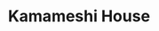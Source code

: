 ---
layout: place
title: Kamameshi House
permalink: /california/daly-city/kamameshi-house.html
stateAbbr: CA
stateName: California
cityName: Daly City
seo:
  type: restaurant
  links: https://www.vibewit.me/kamameshi
place_id: ChIJkZ_PltN7j4ARzLuj22Pr0gk
photos:
  - name: >-
      places/ChIJkZ_PltN7j4ARzLuj22Pr0gk/photos/AeeoHcLqTNp2j3v0gSNrQoGkypTGuT1pdz0lB90Zr8zzKXx_XYjQvVgDG-563O4wzBZSPEQKvolwpAWZ0Q_zNyhs04GXcaFs01lB-87UNEnaJ2b6zFOJNXZ0wPZt5rOmEGjintrvdMpjXP0g54Exb7WQe1THsXYcQYSyeQ3xHUQcAM1NZtWE_CPgo1xY_vUxmrB_O9aO-Ps_Tu8s92taE_75r3jGDWSLkNJ0koxEj23xy2nMstH7XjBLP5a0nPGk2LF8AqmvOZYZ_2iJ6wfAa3PrdHm5cbWnbmwseX7jUh0JUSslZg
    widthPx: 2048
    heightPx: 1536
    authorAttributions:
      - displayName: Kamameshi House
        uri: https://maps.google.com/maps/contrib/118189456867929285996
        photoUri: >-
          https://lh3.googleusercontent.com/a/ACg8ocJG0Fr8y3PdlFl68r2wACruvVnlW-uE79H_A4Ftv34-_cV3BQ=s100-p-k-no-mo
    flagContentUri: >-
      https://www.google.com/local/imagery/report/?cb_client=maps_api_places.places_api&image_key=!1e10!2sAF1QipNlIkzaqHQaMlARCbaMl7tANyDrVAjxtxMPFOel&hl=en-US
    googleMapsUri: >-
      https://www.google.com/maps/place//data=!3m4!1e2!3m2!1sAF1QipNlIkzaqHQaMlARCbaMl7tANyDrVAjxtxMPFOel!2e10!4m2!3m1!1s0x808f7bd396cf9f91:0x9d2eb63dba3bbcc
  - name: >-
      places/ChIJkZ_PltN7j4ARzLuj22Pr0gk/photos/AeeoHcIAx6IyzkCK_4DNJTshx7G8p1z5sPBQhaH3IZKQbZetGuFHsE2Zq2-VElannqLmWTvrDSTSohZ-0-T0UndBrl3U9E9zfO3B1aJRKpWTDJ2NW6PLN2sPCYu8Gd3DjdLkHig1WFSHijCCCuAcfyy9ZUOoc67wV1xSAMtc-f42ftRh2vpq6RPc7Wteqk2e6Ze8AF4tV71HshZLYaTYRMUlEWVGlZbQxyKA8g7DBsjoHXjiHIz1d95SsQuEskM-fYq_1Zo5FiPg7b-942xb32YC9Gy4svjeEzu31X_RVMLr3dbwFpgPtZpgI3wwDyzqKu4WAu6MVRcP7msDU3ZpPWpY700pniRm9BEZt5J2kNakXg-zfZ9KIOAbu3oD9ZshiMs7Z322S9Dt3AwIKBGInfgUFlbrqr8aHhtqp_YhEZDic83Z_j0WNVhwiZHnN7NPdteb
    widthPx: 4192
    heightPx: 3144
    authorAttributions:
      - displayName: Frank Jang
        uri: https://maps.google.com/maps/contrib/101475493439927104575
        photoUri: >-
          https://lh3.googleusercontent.com/a-/ALV-UjVhYe9SYYFg2XNwcz2oPJmJl4CSzlwpTU91taeNaij5OOw1IHTNZA=s100-p-k-no-mo
    flagContentUri: >-
      https://www.google.com/local/imagery/report/?cb_client=maps_api_places.places_api&image_key=!1e10!2sCIABIhADycKznABHd2f1l6MABqF9&hl=en-US
    googleMapsUri: >-
      https://www.google.com/maps/place//data=!3m4!1e2!3m2!1sCIABIhADycKznABHd2f1l6MABqF9!2e10!4m2!3m1!1s0x808f7bd396cf9f91:0x9d2eb63dba3bbcc
  - name: >-
      places/ChIJkZ_PltN7j4ARzLuj22Pr0gk/photos/AeeoHcJoZ4bUzCR-rIAsybHOL8NuFkEJLV7tQdCA3GHfC44lP66FQzUe_215i9Wllioh5PZOG5aumi1ROiP0rooHlbjjy8M9VL-P1nxh7bolcwWWbhrFHc3b74dWWfVo9DjcgfwznTc_D7SQSkbM0am8pMA7jEPExWbG3CDHOva8pNg_oSejlOi1eGoYundSIOoPK3pyJjWO0ebBhl8Z7hkckqwTiYw-wRUSoMeKBL2C_A1Wd36e5BodIXEjMnPCMkX8fogo3Q81jF0dZy7osnceZ4HUi-3L-VJpFF8zLlmH3C7itLhE_RpqP2kLcpnHlu1cKyUJF49DEsiVNZOKv3kw1SgV6ShHJoMH5CzxVYSw3YtvxHpqgXDJDEUlHV9wbf4Vj9FKCdh_P3-nsLzwRqbx4hWkQwhDh3R2Ez2YYvkR_YJd38Q
    widthPx: 4608
    heightPx: 3456
    authorAttributions:
      - displayName: Andrew Jaru
        uri: https://maps.google.com/maps/contrib/100286887734839567886
        photoUri: >-
          https://lh3.googleusercontent.com/a-/ALV-UjU1-9AfbF4E_QePjdQ4JObTugIMimVgmPwmJ3H2LkRFLfzTm9JgHA=s100-p-k-no-mo
    flagContentUri: >-
      https://www.google.com/local/imagery/report/?cb_client=maps_api_places.places_api&image_key=!1e10!2sCIHM0ogKEICAgICEhNvj9QE&hl=en-US
    googleMapsUri: >-
      https://www.google.com/maps/place//data=!3m4!1e2!3m2!1sCIHM0ogKEICAgICEhNvj9QE!2e10!4m2!3m1!1s0x808f7bd396cf9f91:0x9d2eb63dba3bbcc
  - name: >-
      places/ChIJkZ_PltN7j4ARzLuj22Pr0gk/photos/AeeoHcJUk6SpXpbLzwQpun_-9XSYE4Is1c2vQMJzQQk2qdGAh8760vSeenPnohAjjmqV6wo5EZYVj4VYEBNdnJBtGpnY6E_Xax0UnMVCXgh6JTklsFPxHcVFkDnR81X5rL5HFddbBvN2evaP2Inv63QSAiA1fTPe4zqXtUZNBWB3LTNgyUZ0mIuxYib-HdlgKfT7Divz7DKpFG0SNtht1FogaKOy-dG5wJyGQFDdwPXRVVMmBGQFWtvi7Ja3Fl2T4kBuQpa9QJGzx7ayGibByj9q-22O_CopaASu40PyjSSaQeaLM6heWV_wUqrtmZOiO80zHJEgiCIYr-HiW1z_6Sj9lcy9whNBu4i5IRIqu-rXobm8LEP953dbv8WISNAPwPBxGUCNDLgfP5CCy3kiFfOVFvc5qfXdU5rRt8g6midv_4DhEjwh
    widthPx: 3024
    heightPx: 4032
    authorAttributions:
      - displayName: Charlee Chay
        uri: https://maps.google.com/maps/contrib/109225936566074240664
        photoUri: >-
          https://lh3.googleusercontent.com/a-/ALV-UjWAUgjqH-RQF6l8AmC5vcvIeE0wXe2mvlINy2p4zbjqzkOh_DkE=s100-p-k-no-mo
    flagContentUri: >-
      https://www.google.com/local/imagery/report/?cb_client=maps_api_places.places_api&image_key=!1e10!2sCIHM0ogKEICAgIDx0c2BkgE&hl=en-US
    googleMapsUri: >-
      https://www.google.com/maps/place//data=!3m4!1e2!3m2!1sCIHM0ogKEICAgIDx0c2BkgE!2e10!4m2!3m1!1s0x808f7bd396cf9f91:0x9d2eb63dba3bbcc
  - name: >-
      places/ChIJkZ_PltN7j4ARzLuj22Pr0gk/photos/AeeoHcKNE2lHmPipjFxmc-M49o1WGbwitfgCRBuxnSRb1hQauFx72NA7JsTCYfamsEFJC_4TX_l045Q9vDe7daxilYn53kszgQ-tJckLSFMxLabGh05oEfQmu5R3Qr52MzXNb4jg1_C1xpNMyRDAdcHE5aOXP3lkHIMz2ijq6nOIvFmLgAP2D8KiId2awCNyd4dvhmpMWTEA5nRtUoo9Om7f-l3qZwvcNZysYIO1IcEMRglDSOLVU1EPkdAp9X1dNkILCBXcn_SAh8o3DVhX0kIAR-GRlOaWs69urGK__b2iE3esMUI3DN1DkNYMYNMVoutTXXgMidSaXqFJrKeqDVOdJULGaATrpKjQ6s9SuaJooGVnnnGvZR_ryqolyCsTUIHQf1R5_g-xoLt4S6joHST6UsJ1CgOhiUZOS6XGSDf6uI0
    widthPx: 3024
    heightPx: 4032
    authorAttributions:
      - displayName: Charlee Chay
        uri: https://maps.google.com/maps/contrib/109225936566074240664
        photoUri: >-
          https://lh3.googleusercontent.com/a-/ALV-UjWAUgjqH-RQF6l8AmC5vcvIeE0wXe2mvlINy2p4zbjqzkOh_DkE=s100-p-k-no-mo
    flagContentUri: >-
      https://www.google.com/local/imagery/report/?cb_client=maps_api_places.places_api&image_key=!1e10!2sCIHM0ogKEICAgIDx0c2ObQ&hl=en-US
    googleMapsUri: >-
      https://www.google.com/maps/place//data=!3m4!1e2!3m2!1sCIHM0ogKEICAgIDx0c2ObQ!2e10!4m2!3m1!1s0x808f7bd396cf9f91:0x9d2eb63dba3bbcc
  - name: >-
      places/ChIJkZ_PltN7j4ARzLuj22Pr0gk/photos/AeeoHcJAE2N8gP8REfXpgeoD_bh4E8WSmLci_VVbrk38MCQeDKmsCv_iFbb5DNOQXOVyT98I4iI7jKk3PCzVIGploPOXcCkMThHsr5nCC-rfX9WTted6Mbp9f0uWyTgNjjqXPJn484G-wscI2VldazTFdfZDZx-lkWpMc1UDvCfR229Bkf7ZkMUprvuiX2Ulo66g7gk5xIBAABPN16LiS7XwNvB234i7Z9ZdrxUjg8SCwZWeaY1cTlKCtYfpm57WFSdh2PVCXhXBh09mnzN26mFhUTMoJBHfAfKf7d21UN0wUKSO1BB36WPBX8GKWynMOS3rBAFdVuDK9-wQqR0PeC3kyslYDVcXejwHWySXhdIDark09A3x21flotrJZeZHhrDdkaqkWXiNF4ngZVupXbsymO6aV7ndD7G4ZKuL0x2H4yDL28k
    widthPx: 3460
    heightPx: 2592
    authorAttributions:
      - displayName: Franchesca Buendia
        uri: https://maps.google.com/maps/contrib/106055374783418831053
        photoUri: >-
          https://lh3.googleusercontent.com/a-/ALV-UjXTG6DeGFEMYw4qq-Uv26HNQQ7Vk5rjS3ykxbIXEmYs336-hVEgMA=s100-p-k-no-mo
    flagContentUri: >-
      https://www.google.com/local/imagery/report/?cb_client=maps_api_places.places_api&image_key=!1e10!2sCIHM0ogKEICAgICM-omAsAE&hl=en-US
    googleMapsUri: >-
      https://www.google.com/maps/place//data=!3m4!1e2!3m2!1sCIHM0ogKEICAgICM-omAsAE!2e10!4m2!3m1!1s0x808f7bd396cf9f91:0x9d2eb63dba3bbcc
  - name: >-
      places/ChIJkZ_PltN7j4ARzLuj22Pr0gk/photos/AeeoHcKHy0mcfhQgl3t3JCSbrgekSGZ_WFeP3zk8ltm-AiawhS1siR0vNtJ1QtHkflTu8UXue4O0TRqJJmbQwfyi8nUEjvJYqoW5ka26ABOKvTkJ2RfCbqJ7vgKy2uWzez_irq7UF621SekM7WH2T9hg56QcLlGWM3g1AdL4j2Nz321nk2U2uhEVv_X6vHwdKbxfGYz5zYY14hFZgEnXRpYgWkr_vJFv4vb64OoB0np85G0mi9eGZmZ8XWOSoF1MFIws9wuh0_vw9tjwYkA-J2sDqDy6GcDhPQFPb2-o9P5Ps7WFZ5W7BKArpnyunXsOtydoe_JJkdQ09yk8RM0jxIHFL4PqSBnKs9Hv2-fbHw4cPMhbulzHLpFMf9uvLOlk1-nyovKJOVAvlGYgIasCLA1oUjf7qmK-lCwb38W1rY8NZtLxIHSZajNwafcDDWscfgL4
    widthPx: 4000
    heightPx: 2252
    authorAttributions:
      - displayName: Eddy Wong
        uri: https://maps.google.com/maps/contrib/118444412659612762637
        photoUri: >-
          https://lh3.googleusercontent.com/a-/ALV-UjUrrJVfEAjiYyZRzh6d0U3P236hQQFxABIuq8P5XgsqNsWpNiebuA=s100-p-k-no-mo
    flagContentUri: >-
      https://www.google.com/local/imagery/report/?cb_client=maps_api_places.places_api&image_key=!1e10!2sCIABIhADycKzJznWmGfPLioABXg2&hl=en-US
    googleMapsUri: >-
      https://www.google.com/maps/place//data=!3m4!1e2!3m2!1sCIABIhADycKzJznWmGfPLioABXg2!2e10!4m2!3m1!1s0x808f7bd396cf9f91:0x9d2eb63dba3bbcc
  - name: >-
      places/ChIJkZ_PltN7j4ARzLuj22Pr0gk/photos/AeeoHcLJtQ_hkaR3CuSqMSwETSZaHXtjemw---QH4-I_ybeCzQc76uYxrgjy-EyB3BzO77j9wqdQM4JJU7XEdCmTV1kaaOKUgZ4-g_MEsb2ZLrxbBhgvYT1mQ5V4ODRpCPIyiHkDOgn4oTelUgQJspO89u06DKc-2cc_JBpR3dYIPlqlyRmK4MGf5NR_F3-9JYsA8XFImUersoRefKKACZv2Qk2Dl1jdHhTQ-K3HlKjAZkO_fNVQI0WA7YDQtozgCK201k5ZnFPmWZZllRBmmufDu-XwUGKhfIMVSI2qNKGNlkGqkbZguQyQKHL3P6wtGVCFFDtOkAnugni5SkM0pnE8dShVcKuYVJuiF-w_D1eFJXzrr2E3HF_f-wNV9fqj6W5fZanx5blSIsN6Q2vQ25NvFJxi13KNSJXcsgsLW4f_MozFRvEu
    widthPx: 4000
    heightPx: 3000
    authorAttributions:
      - displayName: Leeza
        uri: https://maps.google.com/maps/contrib/102417453893453813047
        photoUri: >-
          https://lh3.googleusercontent.com/a-/ALV-UjXdTdjLTOqdH3o63jTvk1rRc_3fCVDcHI_a-NLs3856jJrVQUwBWg=s100-p-k-no-mo
    flagContentUri: >-
      https://www.google.com/local/imagery/report/?cb_client=maps_api_places.places_api&image_key=!1e10!2sCIHM0ogKEICAgIC1z6rT7wE&hl=en-US
    googleMapsUri: >-
      https://www.google.com/maps/place//data=!3m4!1e2!3m2!1sCIHM0ogKEICAgIC1z6rT7wE!2e10!4m2!3m1!1s0x808f7bd396cf9f91:0x9d2eb63dba3bbcc
  - name: >-
      places/ChIJkZ_PltN7j4ARzLuj22Pr0gk/photos/AeeoHcJyjBt0Han-N9GDQZXF-43qenov0-4qWXc8bExvZXSejIQbIOi7YQAX95Rgg-gtkUoElwT4viN_JWGZGkYrlCijnisxHczBoBvlyxd6qSN7Dp0IguIu31fFVPpzwGYp6urGsCf3WP5ydMQ77ADySUdkSC3rjdHjghwjMjYUwjX8fsk1APuKWj7NSF9nwaJoD7ZN-3WfhGQlNtHHBdAtyLRMbJ669p9O7CVcONCrDOBqgmAM72-S0biwTINp1qKGSqHWD2ubFj2cJ-XwsCyLV9IqHtNKNy904ibeBSPp3tz3WzxJGwHWJ-JbMe55JcIokADmdm1YqptOHcBjM-OTeQXbeK4qdldi3WdiQi5Eifa99VcobiJv9Ov47h7tzypU6Z0jB-Jyo_W3i11Kq8aL1UEVZ-srkn3YFf6wyyacutlmtR1nXNzvUNt7eYzuFBqn
    widthPx: 4000
    heightPx: 2252
    authorAttributions:
      - displayName: Eddy Wong
        uri: https://maps.google.com/maps/contrib/118444412659612762637
        photoUri: >-
          https://lh3.googleusercontent.com/a-/ALV-UjUrrJVfEAjiYyZRzh6d0U3P236hQQFxABIuq8P5XgsqNsWpNiebuA=s100-p-k-no-mo
    flagContentUri: >-
      https://www.google.com/local/imagery/report/?cb_client=maps_api_places.places_api&image_key=!1e10!2sCIABIhADycTjuCAVomfPLiwADNkO&hl=en-US
    googleMapsUri: >-
      https://www.google.com/maps/place//data=!3m4!1e2!3m2!1sCIABIhADycTjuCAVomfPLiwADNkO!2e10!4m2!3m1!1s0x808f7bd396cf9f91:0x9d2eb63dba3bbcc
  - name: >-
      places/ChIJkZ_PltN7j4ARzLuj22Pr0gk/photos/AeeoHcKpjAhkLKny7126xOG9FRf6_qg34MwNsJ-VnUpA83AZ4aOHSwgBrGLFRjec-GLsk3M-ynTArisiDSsiv25WpHzwkI-QgV6EzaF7zCio3AGgxcdXshnqyTdbY90k42RihzQkgg4LfwfsTxvubPZRMPgL5HA7arCKG2o6rkOCZgSi_wDM81cL_js4cgb_18sbNflc7Fl6UKJAf3bLwHIuPmkveApsinymqF9bCWVjGTYUrs-jV7noyYEbyjLlg7h_h6GUTcy4shzCesO8PSx2RJtQDxdS8bOfRAgDEFwI_Dd_xfKp1lCD4Yv8_0VuhDLdZaavHbtjjSfG994-iOsq1y04Q7OQ7yR2LEGE2AvXQfFuBb79htZ9dSHq-BWpggpRlu0iZk5kSRq4vw96nLxjEntBEmPZ43hUCcH67CcNWfXA3UdC
    widthPx: 3024
    heightPx: 4032
    authorAttributions:
      - displayName: Charlee Chay
        uri: https://maps.google.com/maps/contrib/109225936566074240664
        photoUri: >-
          https://lh3.googleusercontent.com/a-/ALV-UjWAUgjqH-RQF6l8AmC5vcvIeE0wXe2mvlINy2p4zbjqzkOh_DkE=s100-p-k-no-mo
    flagContentUri: >-
      https://www.google.com/local/imagery/report/?cb_client=maps_api_places.places_api&image_key=!1e10!2sCIHM0ogKEICAgIDx0c3VkwE&hl=en-US
    googleMapsUri: >-
      https://www.google.com/maps/place//data=!3m4!1e2!3m2!1sCIHM0ogKEICAgIDx0c3VkwE!2e10!4m2!3m1!1s0x808f7bd396cf9f91:0x9d2eb63dba3bbcc
address: '2085 Gellert Blvd #6, Daly City, CA 94015, USA'
street: '2085 Gellert Blvd #6'
city: Daly City
state: CA
zip: '94015'
country: USA
neighborhood: Westborough
latitude: '37.650177'
longitude: '-122.453452'
accessibility_options:
  wheelchairAccessibleParking: true
  wheelchairAccessibleEntrance: true
  wheelchairAccessibleRestroom: true
  wheelchairAccessibleSeating: true
business_status: OPERATIONAL
name: Kamameshi House
google_maps_links:
  directionsUri: >-
    https://www.google.com/maps/dir//''/data=!4m7!4m6!1m1!4e2!1m2!1m1!1s0x808f7bd396cf9f91:0x9d2eb63dba3bbcc!3e0
  placeUri: https://maps.google.com/?cid=707886905569819596
  writeAReviewUri: >-
    https://www.google.com/maps/place//data=!4m3!3m2!1s0x808f7bd396cf9f91:0x9d2eb63dba3bbcc!12e1
  reviewsUri: >-
    https://www.google.com/maps/place//data=!4m4!3m3!1s0x808f7bd396cf9f91:0x9d2eb63dba3bbcc!9m1!1b1
  photosUri: >-
    https://www.google.com/maps/place//data=!4m3!3m2!1s0x808f7bd396cf9f91:0x9d2eb63dba3bbcc!10e5
primary_type: Japanese Restaurant
opening_hours:
  regular: null
  current: null
secondary_opening_hours:
  regular:
    weekdayDescriptions: null
    type: null
  current:
    weekdayDescriptions: null
    type: null
phone: (650) 952-0444
price_level: PRICE_LEVEL_MODERATE
price_range: $20 &ndash; $30
rating: '4.4'
rating_count: 0
website: https://www.vibewit.me/kamameshi
description: >-
  Discover Kamameshi House in Daly City, CA$$$Kamameshi House in Daly City, CA,
  stands out as a charming Japanese restaurant offering a blend of traditional
  flavors and accessible dining options. This spot excels with its focus on
  hearty lunch and dinner selections, including quick bites and an impressive
  array of teas that complement every meal. Patrons can enjoy moderately priced
  dishes that emphasize fresh ingredients and generous portions, making it a
  go-to for those exploring Japanese cuisine nearby. The restaurant's welcoming
  atmosphere and thoughtful accessibility features, like wheelchair-friendly
  entrances and seating, enhance the overall experience. Whether you're in the
  mood for satisfying entrees or simple Japanese-inspired fare, this location
  delivers a reliable and enjoyable visit in a cozy Westborough setting.
generative_summary: >-
  Discover Kamameshi House in Daly City, CA$$$Kamameshi House in Daly City, CA,
  stands out as a charming Japanese restaurant offering a blend of traditional
  flavors and accessible dining options. This spot excels with its focus on
  hearty lunch and dinner selections, including quick bites and an impressive
  array of teas that complement every meal. Patrons can enjoy moderately priced
  dishes that emphasize fresh ingredients and generous portions, making it a
  go-to for those exploring Japanese cuisine nearby. The restaurant's welcoming
  atmosphere and thoughtful accessibility features, like wheelchair-friendly
  entrances and seating, enhance the overall experience. Whether you're in the
  mood for satisfying entrees or simple Japanese-inspired fare, this location
  delivers a reliable and enjoyable visit in a cozy Westborough setting.
generative_disclosure: Summarized by AI using the Grok-3-Mini model.
reviews:
  - name: >-
      places/ChIJkZ_PltN7j4ARzLuj22Pr0gk/reviews/ChZDSUhNMG9nS0VJQ0FnTUNRdklubEZ3EAE
    relativePublishTimeDescription: a month ago
    rating: 5
    text:
      text: >-
        Used to come here years ago glad it’s still here.  Had the chance to
        come here again after all these years and they didn’t disappoint.  Had
        the dinner 2 item bento tonkatsu and all shrimp tempura was great.  Also
        had Tori kamameshi was delicious.  Avoid the crowds andhigh prices and
        dig in to large portions and value prices instead!
      languageCode: en
    originalText:
      text: >-
        Used to come here years ago glad it’s still here.  Had the chance to
        come here again after all these years and they didn’t disappoint.  Had
        the dinner 2 item bento tonkatsu and all shrimp tempura was great.  Also
        had Tori kamameshi was delicious.  Avoid the crowds andhigh prices and
        dig in to large portions and value prices instead!
      languageCode: en
    authorAttribution:
      displayName: Scott Kawaguchi
      uri: https://www.google.com/maps/contrib/118120989598459794885/reviews
      photoUri: >-
        https://lh3.googleusercontent.com/a/ACg8ocIQ2TN4zxM7MYXhVVvO65xiOFq1cADA93LSp9H-JeAeD8jkGQ=s128-c0x00000000-cc-rp-mo-ba2
    publishTime: '2025-03-03T01:48:36.405235Z'
    flagContentUri: >-
      https://www.google.com/local/review/rap/report?postId=ChZDSUhNMG9nS0VJQ0FnTUNRdklubEZ3EAE&d=17924085&t=1
    googleMapsUri: >-
      https://www.google.com/maps/reviews/data=!4m6!14m5!1m4!2m3!1sChZDSUhNMG9nS0VJQ0FnTUNRdklubEZ3EAE!2m1!1s0x808f7bd396cf9f91:0x9d2eb63dba3bbcc
  - name: >-
      places/ChIJkZ_PltN7j4ARzLuj22Pr0gk/reviews/ChdDSUhNMG9nS0VJQ0FnSUNkLUxHd3NnRRAB
    relativePublishTimeDescription: a year ago
    rating: 5
    text:
      text: >-
        Kamameishi House offers an exceptional dining experience with its
        delightful fusion of Japanese cuisine, showcasing the perfect balance of
        flavors and textures.


        The restaurant's ambiance is warm and authentic, providing a serene
        setting for enjoying delicious meals with friends and family. The staff
        at Kamameishi House are friendly, attentive, and knowledgeable, ensuring
        a great dining experience for every guest.


        Each dish served at Kamameishi House is fresh, I had two rolls, while
        the family had the Gianaku I believe, which came out on a sizzling
        plate.


        Whether you're a sushi aficionado or new to Japanese cuisine, Kamameishi
        House is a good choice for anyone seeking quick and easy Japanese food.
      languageCode: en
    originalText:
      text: >-
        Kamameishi House offers an exceptional dining experience with its
        delightful fusion of Japanese cuisine, showcasing the perfect balance of
        flavors and textures.


        The restaurant's ambiance is warm and authentic, providing a serene
        setting for enjoying delicious meals with friends and family. The staff
        at Kamameishi House are friendly, attentive, and knowledgeable, ensuring
        a great dining experience for every guest.


        Each dish served at Kamameishi House is fresh, I had two rolls, while
        the family had the Gianaku I believe, which came out on a sizzling
        plate.


        Whether you're a sushi aficionado or new to Japanese cuisine, Kamameishi
        House is a good choice for anyone seeking quick and easy Japanese food.
      languageCode: en
    authorAttribution:
      displayName: Mark G. Perkins
      uri: https://www.google.com/maps/contrib/109933758806834102024/reviews
      photoUri: >-
        https://lh3.googleusercontent.com/a-/ALV-UjWscxDFTx0oq5BOg2WXQ2Fq4hgIxAwaGuu3IQoSjZbb-VQNA5O3=s128-c0x00000000-cc-rp-mo-ba5
    publishTime: '2024-02-11T16:40:34.629037Z'
    flagContentUri: >-
      https://www.google.com/local/review/rap/report?postId=ChdDSUhNMG9nS0VJQ0FnSUNkLUxHd3NnRRAB&d=17924085&t=1
    googleMapsUri: >-
      https://www.google.com/maps/reviews/data=!4m6!14m5!1m4!2m3!1sChdDSUhNMG9nS0VJQ0FnSUNkLUxHd3NnRRAB!2m1!1s0x808f7bd396cf9f91:0x9d2eb63dba3bbcc
  - name: >-
      places/ChIJkZ_PltN7j4ARzLuj22Pr0gk/reviews/ChZDSUhNMG9nS0VJQ0FnSUNZdk1xRkp3EAE
    relativePublishTimeDescription: 6 years ago
    rating: 4
    text:
      text: >-
        Fairly standard Japanese restaurant with some unique offerings, namely
        the kamameshi. The service was good and the menu expansive. The inside
        is well decorated and somewhat rustic. The food itself was average.
        Nothing stood out flavor wise. The sushi tasted like it may have been a
        bit past its best by date and the sushi rice was on the drier side.
        Overall, a decent place for dinner, worth trying out
      languageCode: en
    originalText:
      text: >-
        Fairly standard Japanese restaurant with some unique offerings, namely
        the kamameshi. The service was good and the menu expansive. The inside
        is well decorated and somewhat rustic. The food itself was average.
        Nothing stood out flavor wise. The sushi tasted like it may have been a
        bit past its best by date and the sushi rice was on the drier side.
        Overall, a decent place for dinner, worth trying out
      languageCode: en
    authorAttribution:
      displayName: Andrew Jaru
      uri: https://www.google.com/maps/contrib/100286887734839567886/reviews
      photoUri: >-
        https://lh3.googleusercontent.com/a-/ALV-UjU1-9AfbF4E_QePjdQ4JObTugIMimVgmPwmJ3H2LkRFLfzTm9JgHA=s128-c0x00000000-cc-rp-mo-ba6
    publishTime: '2019-04-07T21:58:06.577911Z'
    flagContentUri: >-
      https://www.google.com/local/review/rap/report?postId=ChZDSUhNMG9nS0VJQ0FnSUNZdk1xRkp3EAE&d=17924085&t=1
    googleMapsUri: >-
      https://www.google.com/maps/reviews/data=!4m6!14m5!1m4!2m3!1sChZDSUhNMG9nS0VJQ0FnSUNZdk1xRkp3EAE!2m1!1s0x808f7bd396cf9f91:0x9d2eb63dba3bbcc
  - name: >-
      places/ChIJkZ_PltN7j4ARzLuj22Pr0gk/reviews/ChdDSUhNMG9nS0VJQ0FnSURPdS1Ya19RRRAB
    relativePublishTimeDescription: 2 years ago
    rating: 4
    text:
      text: >-
        First time here since the previous time I visited was only for takeout.
        The food is not bad, just the sushi rice is a bit too sour. Other than
        that my favorite is the shrimp tempura.
      languageCode: en
    originalText:
      text: >-
        First time here since the previous time I visited was only for takeout.
        The food is not bad, just the sushi rice is a bit too sour. Other than
        that my favorite is the shrimp tempura.
      languageCode: en
    authorAttribution:
      displayName: Alzila
      uri: https://www.google.com/maps/contrib/104697953974124489732/reviews
      photoUri: >-
        https://lh3.googleusercontent.com/a-/ALV-UjUBGmPMuR0Nj40Ns5NtKwnK2bQ8A-KdNZlGKk18ESN0L0iNGNX9=s128-c0x00000000-cc-rp-mo-ba6
    publishTime: '2022-07-15T05:22:56.475040Z'
    flagContentUri: >-
      https://www.google.com/local/review/rap/report?postId=ChdDSUhNMG9nS0VJQ0FnSURPdS1Ya19RRRAB&d=17924085&t=1
    googleMapsUri: >-
      https://www.google.com/maps/reviews/data=!4m6!14m5!1m4!2m3!1sChdDSUhNMG9nS0VJQ0FnSURPdS1Ya19RRRAB!2m1!1s0x808f7bd396cf9f91:0x9d2eb63dba3bbcc
  - name: >-
      places/ChIJkZ_PltN7j4ARzLuj22Pr0gk/reviews/ChdDSUhNMG9nS0VJQ0FnSURSc0pXbXpRRRAB
    relativePublishTimeDescription: a year ago
    rating: 2
    text:
      text: >-
        Continued disappointment in Daly City. Decor wise it's ok. However this
        place is dead. There is no heart in trying to be a Japanese restaurant.
        No traditional greeting. I'd guess the hostess/owner up front didn't
        care much about her job. For $20 the dish was very poorly plated. Pork
        katsu was still moist but was drowning in the curry. Actually it
        probably doesn't even have much of a hint of curry. Even my mom's curry
        - she uses a an eight of a brick for the whole pot. This basically had a
        pinch of curry for the 2 whole pots worth. At least they didn't skimp on
        the salt. I think they were trying the puree style but used a 100wat
        blender. It had the consistency of coleslaw. This place needs Gordon
        Ramsey.
      languageCode: en
    originalText:
      text: >-
        Continued disappointment in Daly City. Decor wise it's ok. However this
        place is dead. There is no heart in trying to be a Japanese restaurant.
        No traditional greeting. I'd guess the hostess/owner up front didn't
        care much about her job. For $20 the dish was very poorly plated. Pork
        katsu was still moist but was drowning in the curry. Actually it
        probably doesn't even have much of a hint of curry. Even my mom's curry
        - she uses a an eight of a brick for the whole pot. This basically had a
        pinch of curry for the 2 whole pots worth. At least they didn't skimp on
        the salt. I think they were trying the puree style but used a 100wat
        blender. It had the consistency of coleslaw. This place needs Gordon
        Ramsey.
      languageCode: en
    authorAttribution:
      displayName: Jeff Shin
      uri: https://www.google.com/maps/contrib/115126355892745751477/reviews
      photoUri: >-
        https://lh3.googleusercontent.com/a/ACg8ocLs-4DeK82ztjdZnsV4IQ9KGkdM0RWbGJYsIjnPqvnAIydpQg=s128-c0x00000000-cc-rp-mo-ba5
    publishTime: '2023-04-16T01:16:35.065389Z'
    flagContentUri: >-
      https://www.google.com/local/review/rap/report?postId=ChdDSUhNMG9nS0VJQ0FnSURSc0pXbXpRRRAB&d=17924085&t=1
    googleMapsUri: >-
      https://www.google.com/maps/reviews/data=!4m6!14m5!1m4!2m3!1sChdDSUhNMG9nS0VJQ0FnSURSc0pXbXpRRRAB!2m1!1s0x808f7bd396cf9f91:0x9d2eb63dba3bbcc
review_summary: >-
  What Visitors Are Saying About the Experience$$$Folks who stop by this sushi
  spot near Daly City often highlight the hearty portions and tasty Japanese
  dishes as major wins, making it a solid choice for affordable meals that hit
  the spot. While some mention the sushi rice could use a bit more freshness to
  elevate the flavors, the overall vibe remains upbeat with friendly service and
  unique offerings like the kamameshi standing out as a crowd-pleaser. Reviewers
  appreciate the value for money, especially for quick lunches or dinners that
  feel like a good deal without breaking the bank. It's generally seen as a
  welcoming place for groups or families, with positive notes on the tempura and
  bento options that keep things lively. All in all, if you're hunting for
  top-rated Japanese places nearby, this one earns praise for its reliable eats
  and laid-back atmosphere, though it's always smart to keep expectations
  realistic for the finer details.
review_disclosure: Summarized by AI using the Grok-3-Mini model.
parking_options:
  freeStreetParking: true
  valetParking: false
payment_options:
  acceptsCreditCards: true
  acceptsDebitCards: true
  acceptsCashOnly: false
allow_dogs: null
curbside_pickup: null
delivery: true
dine_in: true
good_for_children: true
good_for_groups: true
good_for_sports: false
live_music: false
menu_for_children: false
outdoor_seating: false
reservable: true
restroom: true
serves_beer: true
serves_breakfast: false
serves_brunch: false
serves_cocktails: false
serves_coffee: false
serves_dinner: true
serves_dessert: true
serves_lunch: true
serves_vegetarian_food: null
serves_wine: true
takeout: true
update_category: pro
places_description: null

---